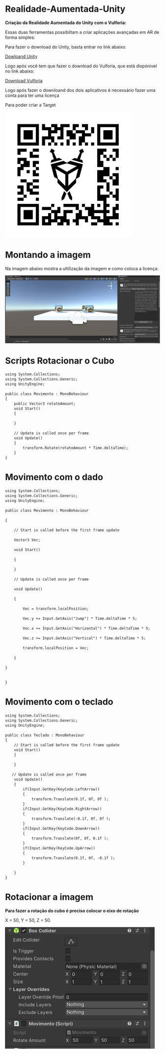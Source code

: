 # Realidade-Aumentada-Unity
**Criação da Realidade Aumentada do Unity com o Vulforia:**
<p>Essas duas ferramentas possibiltam a criar aplicações avançadas em AR de forma simples:</p>
<p>Para fazer o download do Unity, basta entrar no link abaixo: </p>
<p><a href= "https://unity.com/pt/download">Dowloand Unity<a/></p>

<p></p>
<p>Logo após você tem que fazer o download do Vulforia, que está dispónivel no link abaixo: </p>
<p> <a href="https://developer.vuforia.com/vui/auth/login?url=%2Fdownloads%2Fsdk%3F_%3D1678117884"> Download Vulforia</a></p>

<p></p>
<p>Logo após fazer o downloand dos dois aplicativos é necessário fazer uma conta para ter uma licença </p>
<p>Para poder criar a Target</p>
<p></p>
<img src="Target.png" align="center"/>

<p></p>

# Montando a imagem 
<p>Na imagem abaixo mostra a ultilização da imagem e como coloca a licença:</p>
<img src="License.png" align="center"/>
<p></p>

# Scripts Rotacionar o Cubo 

```javascrip
using System.Collections;
using System.Collections.Generic;
using UnityEngine;

public class Movimento : MonoBehaviour
{
    public Vector3 rotateAmount;
    void Start()
    {
        
    }

    // Update is called once per frame
    void Update()
    {
        transform.Rotate(rotateAmount * Time.deltaTime);
    }
}
```

# Movimento com o dado 
```javascrip
using System.Collections;
using System.Collections.Generic;
using UnityEngine;

public class Movimento : MonoBehaviour

{

    // Start is called before the first frame update

    Vector3 Vec;

    void Start()

    {    

    }

    // Update is called once per frame

    void Update()

    {

        Vec = transform.localPosition;

        Vec.y += Input.GetAxis("Jump") * Time.deltaTime * 5;

        Vec.x += Input.GetAxis("Horizontal") * Time.deltaTime * 5;

        Vec.z += Input.GetAxis("Vertical") * Time.deltaTime * 5;

        transform.localPosition = Vec;

    }

}


}
```
# Movimento com o teclado 

```javascrip
using System.Collections;
using System.Collections.Generic;
using UnityEngine;

public class Teclado : MonoBehaviour
{
    // Start is called before the first frame update
    void Start()
    {
        
    }

   // Update is called once per frame
    void Update()
    {
        if(Input.GetKey(KeyCode.LeftArrow))
        {
            transform.Translate(0.1f, 0f, 0f );
        }
        if(Input.GetKey(KeyCode.RightArrow))
        {
            transform.Translate(-0.1f, 0f, 0f );
        }
        if(Input.GetKey(KeyCode.DownArrow))
        {
            transform.Translate(0f, 0f, 0.1f );
        }
        if(Input.GetKey(KeyCode.UpArrow))
        {
            transform.Translate(0.1f, 0f, -0.1f );
        }

    }
}
```


# Rotacionar a imagem
**Para fazer a rotação do cubo é preciso colocar o eixo de rotação**
<p>X = 50, Y = 50, Z = 50.</p>
<img src="rotacao.png" align="center"/>
